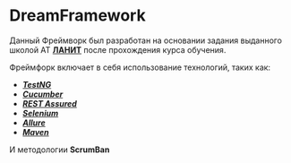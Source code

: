 # DreamFramework  

Данный Фреймворк был разработан на основании задания 
выданного школой АТ [**ЛАНИТ**](https://www.lanit.ru/) после прохождения курса обучения.

Фреймфорк включает в себя использование технологий, таких как:
* [***TestNG***](https://testng.org/)
* [***Cucumber***](https://cucumber.io/) 
* [***REST Assured***](http://rest-assured.io/)
* [***Selenium***](https://www.selenium.dev/) 
* [***Allure***](http://allure.qatools.ru/)
* [***Maven***](https://maven.apache.org/)

И методологии **ScrumBan**